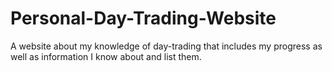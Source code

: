 # Personal-Day-Trading-Website
A website about my knowledge of day-trading that includes my progress as well as information I know about and list them.
